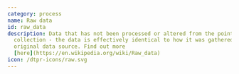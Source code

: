 ```yaml
---
category: process
name: Raw data
id: raw_data
description: Data that has not been processed or altered from the point of
  collection - the data is effectively identical to how it was gathered from the
  original data source. Find out more
  [here](https://en.wikipedia.org/wiki/Raw_data)
icon: /dtpr-icons/raw.svg
---
```

